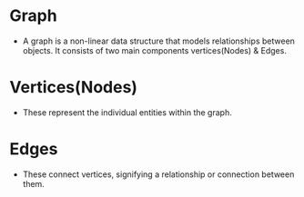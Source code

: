 # Graph

- A graph is a non-linear data structure that models relationships between objects. It consists of two main components vertices(Nodes) & Edges.

# Vertices(Nodes)

- These represent the individual entities within the graph.

# Edges

- These connect vertices, signifying a relationship or connection between them.
